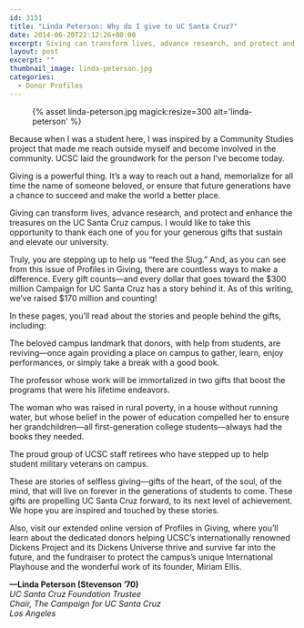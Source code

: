 ```yaml
---
id: 3151
title: "Linda Peterson: Why do I give to UC Santa Cruz?"
date: 2014-06-20T22:12:26+00:00
excerpt: Giving can transform lives, advance research, and protect and enhance the treasures on the UC Santa Cruz campus.
layout: post
excerpt: ""
thumbnail_image: linda-peterson.jpg
categories:
  - Donor Profiles
---
```

<figure class="inline-image right">
{% asset linda-peterson.jpg magick:resize=300 alt='linda-peterson' %}
<figcaption></figcaption></figure>


Because when I was a student here, I was inspired by a Community Studies project that made me reach outside myself and become involved in the community. UCSC laid the groundwork for the person I&#8217;ve become today.

Giving is a powerful thing. It&#8217;s a way to reach out a hand, memorialize for all time the name of someone beloved, or ensure that future generations have a chance to succeed and make the world a better place.

Giving can transform lives, advance research, and protect and enhance the treasures on the UC Santa Cruz campus. I would like to take this opportunity to thank each one of you for your generous gifts that sustain and elevate our university.

Truly, you are stepping up to help us &#8220;feed the Slug.&#8221; And, as you can see from this issue of Profiles in Giving, there are countless ways to make a difference. Every gift counts—and every dollar that goes toward the $300 million Campaign for UC Santa Cruz has a story behind it. As of this writing, we&#8217;ve raised $170 million and counting!

In these pages, you&#8217;ll read about the stories and people behind the gifts, including:

The beloved campus landmark that donors, with help from students, are reviving—once again providing a place on campus to gather, learn, enjoy performances, or simply take a break with a good book.

The professor whose work will be immortalized in two gifts that boost the programs that were his lifetime endeavors.

The woman who was raised in rural poverty, in a house without running water, but whose belief in the power of education compelled her to ensure her grandchildren—all first-generation college students—always had the books they needed.

The proud group of UCSC staff retirees who have stepped up to help student military veterans on campus.

These are stories of selfless giving—gifts of the heart, of the soul, of the mind, that will live on forever in the generations of students to come. These gifts are propelling UC Santa Cruz forward, to its next level of achievement. We hope you are inspired and touched by these stories.

Also, visit our extended online version of Profiles in Giving, where you&#8217;ll learn about the dedicated donors helping UCSC&#8217;s internationally renowned Dickens Project and its Dickens Universe thrive and survive far into the future, and the fundraiser to protect the campus&#8217;s unique International Playhouse and the wonderful work of its founder, Miriam Ellis.

**—Linda Peterson (Stevenson &#8217;70)**  
_UC Santa Cruz Foundation Trustee_  
 _Chair, The Campaign for UC Santa Cruz_  
 _Los Angeles_

